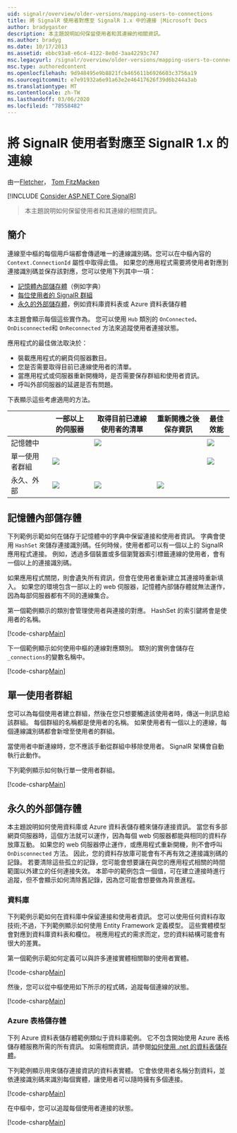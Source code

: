 ```yaml
---
uid: signalr/overview/older-versions/mapping-users-to-connections
title: 將 SignalR 使用者對應至 SignalR 1.x 中的連接 |Microsoft Docs
author: bradygaster
description: 本主題說明如何保留使用者和其連線的相關資訊。
ms.author: bradyg
ms.date: 10/17/2013
ms.assetid: ebbc93a8-e6c4-4122-8e0d-3aa42293c747
msc.legacyurl: /signalr/overview/older-versions/mapping-users-to-connections
msc.type: authoredcontent
ms.openlocfilehash: 9d948495e9b8821fcb465611b6926603c3756a19
ms.sourcegitcommit: e7e91932a6e91a63e2e46417626f39d6b244a3ab
ms.translationtype: MT
ms.contentlocale: zh-TW
ms.lasthandoff: 03/06/2020
ms.locfileid: "78558482"
---
```

# <a name="mapping-signalr-users-to-connections-in-signalr-1x"></a>將 SignalR 使用者對應至 SignalR 1.x 的連線

由一[Fletcher](https://github.com/pfletcher)， [Tom FitzMacken](https://github.com/tfitzmac)

[!INCLUDE [Consider ASP.NET Core SignalR](~/includes/signalr/signalr-version-disambiguation.md)]

> 本主題說明如何保留使用者和其連線的相關資訊。

## <a name="introduction"></a>簡介

連線至中樞的每個用戶端都會傳遞唯一的連線識別碼。您可以在中樞內容的 `Context.ConnectionId` 屬性中取得此值。 如果您的應用程式需要將使用者對應到連接識別碼並保存該對應，您可以使用下列其中一項：

- [記憶體內部儲存體](#inmemory)（例如字典）
- [每位使用者的 SignalR 群組](#groups)
- [永久的外部儲存體](#database)，例如資料庫資料表或 Azure 資料表儲存體

本主題會顯示每個這些實作為。 您可以使用 `Hub` 類別的 `OnConnected`、`OnDisconnected`和 `OnReconnected` 方法來追蹤使用者連接狀態。

應用程式的最佳做法取決於：

- 裝載應用程式的網頁伺服器數目。
- 您是否需要取得目前已連線使用者的清單。
- 當應用程式或伺服器重新開機時，是否需要保存群組和使用者資訊。
- 呼叫外部伺服器的延遲是否有問題。

下表顯示這些考慮適用的方法。

|  | 一部以上的伺服器 | 取得目前已連線使用者的清單 | 重新開機之後保存資訊 | 最佳效能 |
| --- | --- | --- | --- | --- |
| 記憶體中 |  | ![](mapping-users-to-connections/_static/image1.png) |  | ![](mapping-users-to-connections/_static/image2.png) |
| 單一使用者群組 | ![](mapping-users-to-connections/_static/image3.png) |  |  | ![](mapping-users-to-connections/_static/image4.png) |
| 永久、外部 | ![](mapping-users-to-connections/_static/image5.png) | ![](mapping-users-to-connections/_static/image6.png) | ![](mapping-users-to-connections/_static/image7.png) |  |

<a id="inmemory"></a>

## <a name="in-memory-storage"></a>記憶體內部儲存體

下列範例示範如何在儲存于記憶體中的字典中保留連接和使用者資訊。 字典會使用 `HashSet` 來儲存連接識別碼。任何時候，使用者都可以有一個以上的 SignalR 應用程式連接。 例如，透過多個裝置或多個瀏覽器索引標籤連線的使用者，會有一個以上的連接識別碼。

如果應用程式關閉，則會遺失所有資訊，但會在使用者重新建立其連接時重新填入。 如果您的環境包含一部以上的 web 伺服器，記憶體內部儲存體就無法運作，因為每部伺服器都有不同的連線集合。

第一個範例顯示的類別會管理使用者與連接的對應。 HashSet 的索引鍵將會是使用者的名稱。

[!code-csharp[Main](mapping-users-to-connections/samples/sample1.cs)]

下一個範例顯示如何使用中樞的連線對應類別。 類別的實例會儲存在 `_connections`的變數名稱中。

[!code-csharp[Main](mapping-users-to-connections/samples/sample2.cs)]

<a id="groups"></a>

## <a name="single-user-groups"></a>單一使用者群組

您可以為每個使用者建立群組，然後在您只想要觸達該使用者時，傳送一則訊息給該群組。 每個群組的名稱都是使用者的名稱。 如果使用者有一個以上的連線，每個連線識別碼都會新增至使用者的群組。

當使用者中斷連線時，您不應該手動從群組中移除使用者。 SignalR 架構會自動執行此動作。

下列範例顯示如何執行單一使用者群組。

[!code-csharp[Main](mapping-users-to-connections/samples/sample3.cs)]

<a id="database"></a>

## <a name="permanent-external-storage"></a>永久的外部儲存體

本主題說明如何使用資料庫或 Azure 資料表儲存體來儲存連接資訊。 當您有多部網頁伺服器時，這個方法就可以運作，因為每個 web 伺服器都能與相同的資料存放庫互動。 如果您的 web 伺服器停止運作，或應用程式重新開機，則不會呼叫 `OnDisconnected` 方法。 因此，您的資料存放庫可能會有不再有效之連接識別碼的記錄。 若要清除這些孤立的記錄，您可能會想要讓在與您的應用程式相關的時間範圍以外建立的任何連接失效。 本節中的範例包含一個值，可在建立連接時進行追蹤，但不會顯示如何清除舊記錄，因為您可能會想要做為背景進程。

### <a name="database"></a>資料庫

下列範例示範如何在資料庫中保留連接和使用者資訊。 您可以使用任何資料存取技術;不過，下列範例顯示如何使用 Entity Framework 定義模型。 這些實體模型會對應到資料庫資料表和欄位。 視應用程式的需求而定，您的資料結構可能會有很大的差異。

第一個範例示範如何定義可以與許多連接實體相關聯的使用者實體。

[!code-csharp[Main](mapping-users-to-connections/samples/sample4.cs)]

然後，您可以從中樞使用如下所示的程式碼，追蹤每個連線的狀態。

[!code-csharp[Main](mapping-users-to-connections/samples/sample5.cs)]

### <a name="azure-table-storage"></a>Azure 表格儲存體

下列 Azure 資料表儲存體範例類似于資料庫範例。 它不包含開始使用 Azure 表格儲存體服務所需的所有資訊。 如需相關資訊，請參閱[如何使用 .net 的資料表儲存體](https://azure.microsoft.com/documentation/articles/storage-dotnet-how-to-use-tables/)。

下列範例顯示用來儲存連接資訊的資料表實體。 它會依使用者名稱分割資料，並依連接識別碼來識別每個實體，讓使用者可以隨時擁有多個連接。

[!code-csharp[Main](mapping-users-to-connections/samples/sample6.cs)]

在中樞中，您可以追蹤每個使用者連接的狀態。

[!code-csharp[Main](mapping-users-to-connections/samples/sample7.cs)]
